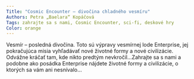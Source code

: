 ```yaml
---
Title: "Cosmic Encounter – divočina chladného vesmíru"
Authors: Petra „Baelara“ Kopáčová
Tags: zahrajte sa s nami, Cosmic Encounter, sci-fi, deskové hry
Color: orange
---
```

Vesmír – posledná divočina. Toto
sú výpravy vesmírnej lode Enterprise,
jej pokračujúca misia vyhľadávať
nové životné formy a nové civilizácie.
Odvážne kráčať tam, kde nikto predtým
nevkročil…Zahrajte sa s nami a podobne
ako posádka Enterprise nájdete životné
formy a civilizácie, o ktorých
sa vám ani nesnívalo…
